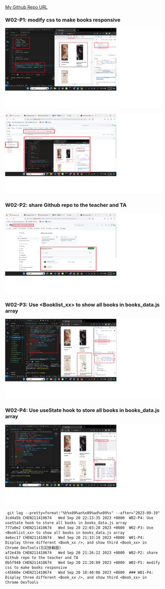 [My Github Repo URL](https://github.com/CHEN211410674/1121-wp1-demo-211410674.git)

### W02-P1: modify css to make books responsive
 
![](w02-p1-1.png)

![](w02-p1-2.png)

### W02-P2: share Github repo to the teacher and TA
 
![](w02-p2.png)

### W02-P3: Use <Booklist_xx> to show all books in books_data.js array
![](w02-p3.png)

### W02-P4: Use useState hook to store all books in books_data.js array
 
![](w02-p4.png)

```
 git log --pretty=format:"%h%x09%an%x09%ad%x09%s" --after="2023-09-19"
3cd4a5b CHEN211410674   Wed Sep 20 22:13:35 2023 +0800  W02-P4: Use useState hook to store all books in books_data.js array
777a0e2 CHEN211410674   Wed Sep 20 22:03:20 2023 +0800  W02-P3: Use <Booklist_xx> to show all books in books_data.js array      
4e6ec17 CHEN211410674   Wed Sep 20 21:33:10 2023 +0800  W01-P4: Display three different <Book_xx />, and show third <Book_xx> in Chrome DevTools(忘記放截圖)
af2e43b CHEN211410674   Wed Sep 20 21:26:22 2023 +0800  W02-P2: share Github repo to the teacher and TA
0b5f948 CHEN211410674   Wed Sep 20 21:20:09 2023 +0800  W02-P1: modify css to make books responsive
c45660e CHEN211410674   Wed Sep 20 18:40:06 2023 +0800  ### W01-P4: Display three different <Book_xx />, and show third <Book_xx> in Chrome DevTools
```